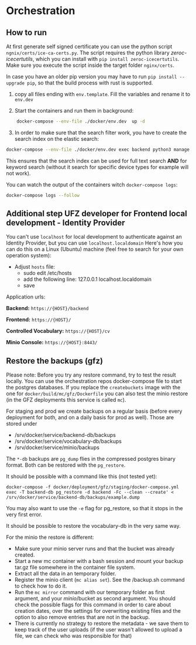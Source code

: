 # Orchestration

## How to run

At first generate self signed certificate you can use the python
script `ngnix/certs/ice-ca-certs.py`. The script requires the python library *zeroc-icecertutils*,
which you can install with `pip install zeroc-icecertutils`. Make sure you execute the script inside
the target folder `nginx/certs`.

In case you have an older pip version you may have to run `pip install --upgrade pip`, so that the build process with rust is supported.

1. copy all files ending with
   ```env.template```. Fill the variables and rename it
   to ```env.dev```

2. Start the containers and run them in background:

```bash
    docker-compose --env-file ./docker/env.dev  up -d
```

3. In order to make sure that the search filter work, you have to create
   the search index on the elastic search:

```bash
docker-compose --env-file ./docker/env.dev exec backend python3 manage.py es reindex
```

This ensures that the search index can be used for full text search
**AND** for keyword search (without it search for specific
device types for example will not work).



You can watch the output of the containers witch `docker-compose logs`:

```bash
docker-compose logs --follow 
```

## Additional step UFZ developer for Frontend local development - Identity Provider

You can't use `localhost` for local development to authenticate against an Identity Provider, but
you can use `localhost.localdomain`
Here's how you can do this on a Linux (Ubuntu) machine (feel free to search for your own operation
system):

- Adjust `hosts` file:
    - sudo edit /etc/hosts
    - add the following line: 127.0.0.1 localhost.localdomain
    - save

Application urls:

__Backend:__  `https://{HOST}/backend`

__Frontend:__ `https://{HOST}/`

__Controlled Vocabulary:__ `https://{HOST}/cv` 

__Minio Console:__ `https://{HOST}:8443/` 

## Restore the backups (gfz)

Please note: Before you try any restore command, try to test the result locally. You can use the orchestration repos docker-compose file
to start the postgres databases. If you replace the `createbuckets` image with the one for `docker/build/mc/gfz/Dockerfile` you can also
test the minio restore (in the GFZ deployments this service is called `mc`).

For staging and prod we create backups on a regular basis (before every deployment for both, and on a daily basis for prod as well).
Those are stored under 

- /srv/docker/service/backend-db/backups
- /srv/docker/service/vocabulary-db/backups
- /srv/docker/service/minio/backups

The `*-db` backups are `pg_dump` flies in the compressed postgres binary format. Both can be restored with the `pg_restore`.

It should be possible with a command like this (not tested yet):

```
docker-compose -f docker/deployment/gfz/staging/docker-compose.yml exec -T backend-db pg_restore -d backend -Fc --clean --create' < /srv/docker/service/backend-db/backups/example.dump
```

You may also want to use the `-e` flag for pg_restore, so that it stops in the very first error.

It should be possible to restore the vocabulary-db in the very same way.

For the minio the restore is different:

- Make sure your minio server runs and that the bucket was already created.
- Start a new mc container with a bash session and mount your backup tar.gz file somewhere in the container file system.
- Extract all the data in an temporary folder.
- Register the minio client (`mc alias set`). See the /backup.sh command to check how to do it.
- Run the `mc mirror` command with our temporary folder as first argument, and your $minio/$bucket as second argument. You should check the
  possible flags for this command in order to care about creation dates, over the settings for overwriting existing files
  and the option to also remove entries that are not in the backup.
- There is currently no strategy to restore the metadata - we save them to keep track of the user uploads (if the user wasn't allowed
  to upload a file, we can check who was responsible for that)
